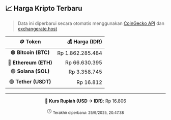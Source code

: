 

<!-- HARGA_KRIPTO -->
## 📈 Harga Kripto Terbaru

> Data ini diperbarui secara otomatis menggunakan [CoinGecko API](https://www.coingecko.com/) dan [exchangerate.host](https://exchangerate.host/)

<div align="center">

| 🪙 Token | 💰 Harga (IDR) |
|:------:|---------------:|
| 🟠 **Bitcoin (BTC)**   | Rp 1.862.285.484 |
| 🔵 **Ethereum (ETH)**  | Rp 66.630.395 |
| 🟣 **Solana (SOL)**    | Rp 3.358.745 |
| 🟢 **Tether (USDT)**   | Rp 16.812 |

---

💱 **Kurs Rupiah (USD → IDR)**: Rp 16.806

🕒 <sub>Terakhir diperbarui: 25/9/2025, 20.47.38</sub>

</div>
<!-- /HARGA_KRIPTO -->